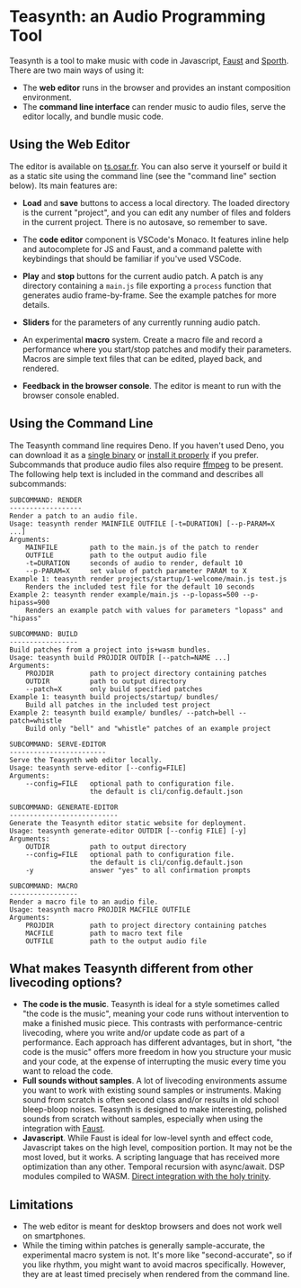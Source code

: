 # Teasynth: an Audio Programming Tool

Teasynth is a tool to make music with code in Javascript, [Faust](https://faust.grame.fr/) and [Sporth](https://paulbatchelor.github.io/proj/sporth.html). There are two main ways of using it:

- The **web editor** runs in the browser and provides an instant composition environment.
- The **command line interface** can render music to audio files, serve the editor locally, and bundle music code.

## Using the Web Editor

The editor is available on [ts.osar.fr](https://ts.osar.fr/). You can also serve it yourself or build it as a static site using the command line (see the "command line" section below). Its main features are:

- **Load** and **save** buttons to access a local directory. The loaded directory is the current "project", and you can edit any number of files and folders in the current project. There is no autosave, so remember to save.

- The **code editor** component is VSCode's Monaco. It features inline help and autocomplete for JS and Faust, and a command palette with keybindings that should be familiar if you've used VSCode.

- **Play** and **stop** buttons for the current audio patch. A patch is any directory containing a `main.js` file exporting a `process` function that generates audio frame-by-frame. See the example patches for more details.

- **Sliders** for the parameters of any currently running audio patch.

- An experimental **macro** system. Create a macro file and record a performance where you start/stop patches and modify their parameters. Macros are simple text files that can be edited, played back, and rendered.

- **Feedback in the browser console**. The editor is meant to run with the browser console enabled.

## Using the Command Line

The Teasynth command line requires Deno. If you haven't used Deno, you can download it as a [single binary](https://github.com/denoland/deno/releases) or [install it properly](https://docs.deno.com/runtime/manual) if you prefer. Subcommands that produce audio files also require [ffmpeg](https://ffmpeg.org/download.html) to be present. The following help text is included in the command and describes all subcommands:

```
SUBCOMMAND: RENDER
------------------
Render a patch to an audio file.
Usage: teasynth render MAINFILE OUTFILE [-t=DURATION] [--p-PARAM=X ...]
Arguments:
    MAINFILE        path to the main.js of the patch to render
    OUTFILE         path to the output audio file
    -t=DURATION     seconds of audio to render, default 10
    --p-PARAM=X     set value of patch parameter PARAM to X
Example 1: teasynth render projects/startup/1-welcome/main.js test.js
    Renders the included test file for the default 10 seconds
Example 2: teasynth render example/main.js --p-lopass=500 --p-hipass=900
    Renders an example patch with values for parameters "lopass" and "hipass"

SUBCOMMAND: BUILD
-----------------
Build patches from a project into js+wasm bundles.
Usage: teasynth build PROJDIR OUTDIR [--patch=NAME ...]
Arguments:
    PROJDIR         path to project directory containing patches
    OUTDIR          path to output directory
    --patch=X       only build specified patches
Example 1: teasynth build projects/startup/ bundles/
    Build all patches in the included test project
Example 2: teasynth build example/ bundles/ --patch=bell --patch=whistle
    Build only "bell" and "whistle" patches of an example project

SUBCOMMAND: SERVE-EDITOR
------------------------
Serve the Teasynth web editor locally.
Usage: teasynth serve-editor [--config=FILE]
Arguments:
    --config=FILE   optional path to configuration file.
                    the default is cli/config.default.json

SUBCOMMAND: GENERATE-EDITOR
---------------------------
Generate the Teasynth editor static website for deployment.
Usage: teasynth generate-editor OUTDIR [--config FILE] [-y]
Arguments:
    OUTDIR          path to output directory
    --config=FILE   optional path to configuration file.
                    the default is cli/config.default.json
    -y              answer "yes" to all confirmation prompts

SUBCOMMAND: MACRO
-----------------
Render a macro file to an audio file.
Usage: teasynth macro PROJDIR MACFILE OUTFILE
Arguments:
    PROJDIR         path to project directory containing patches
    MACFILE         path to macro text file
    OUTFILE         path to the output audio file
```

## What makes Teasynth different from other livecoding options?

- **The code is the music**. Teasynth is ideal for a style sometimes called "the code is the music", meaning your code runs without intervention to make a finished music piece. This contrasts with performance-centric livecoding, where you write and/or update code as part of a performance. Each approach has different advantages, but in short, "the code is the music" offers more freedom in how you structure your music and your code, at the expense of interrupting the music every time you want to reload the code.
- **Full sounds without samples**. A lot of livecoding environments assume you want to work with existing sound samples or instruments. Making sound from scratch is often second class and/or results in old school bleep-bloop noises. Teasynth is designed to make interesting, polished sounds from scratch without samples, especially when using the integration with [Faust](https://faust.grame.fr/).
- **Javascript**. While Faust is ideal for low-level synth and effect code, Javascript takes on the high level, composition portion. It may not be the most loved, but it works. A scripting language that has received more optimization than any other. Temporal recursion with async/await. DSP modules compiled to WASM. [Direct integration with the holy trinity](https://javascriptwtf.com/wtf/javascript-holy-trinity).

## Limitations

- The web editor is meant for desktop browsers and does not work well on smartphones.
- While the timing within patches is generally sample-accurate, the experimental macro system is not. It's more like "second-accurate", so if you like rhythm, you might want to avoid macros specifically. However, they are at least timed precisely when rendered from the command line.